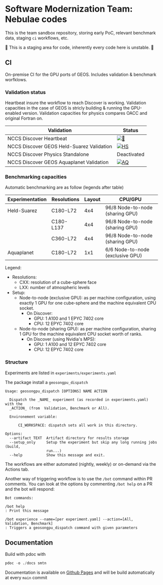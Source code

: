 
# Software Modernization Team: Nebulae codes

This is the team sandbox repository, storing early PoC, relevant benchmark data, staging `ci` workflows, etc.

🚧 This is a staging area for code, inherently every code here is unstable. 🚧

## CI

On-premise CI for the GPU ports of GEOS. Includes validation & benchmark worfklows.

### Validation status

Heartbeat insure the workflow to reach Discover is working.
Validation capacities in the case of GEOS is stricly building & running the GPU-enabled version.
Validation capacities for physics compares OACC and original Fortran on.

| Validation                    | Status    |
| ------------------------------------------ | --------- |
| NCCS Discover Heartbeat                    | [![💓](https://github.com/GEOS-ESM/smtn/actions/workflows/discover_heartbeat_nightly.yml/badge.svg)](https://github.com/GEOS-ESM/smtn/actions/workflows/discover_heartbeat_nightly.yml) |
| NCCS Discover GEOS Held-Suarez Validation  | [![HS](https://github.com/GEOS-ESM/smtn/actions/workflows/discover_hs_nightly.yml/badge.svg)](https://github.com/GEOS-ESM/smtn/actions/workflows/discover_hs_nightly.yml) |
| NCCS Discover Physics Standalone           | Deactivated |
| NCCS Discover GEOS Aquaplanet Validation   | [![AQ](https://github.com/GEOS-ESM/smtn/actions/workflows/discover_aq_nightly.yml/badge.svg)](https://github.com/GEOS-ESM/smtn/actions/workflows/discover_aq_nightly.yml) |

### Benchmarking capacities

Automatic benchmarking are as follow (legends after table)

| Experimentation               | Resolutions | Layout | CPU/GPU                           |
| ----------------------------- | ----------- | ------ | --------------------------------- |
| Held-Suarez                   | C180-L72    | 4x4    | 96/8 Node-to-node (sharing GPU)   |
|                               | C180-L137   | 4x4    | 96/8 Node-to-node (sharing GPU)   |
|                               | C360-L72    | 4x4    | 96/8 Node-to-node (sharing GPU)   |
| Aquaplanet                    | C180-L72    | 1x1    | 6/6  Node-to-node (exclusive GPU) |

Legend:

* Resolutions:
  * CXX: resolution of a cube-sphere face
  * LXX: number of atmospheric levels
* Setup:
  * Node-to-node (exclusive GPU): as per machine configuration, using exactly 1 GPU for one cube-sphere and the machine equivalent CPU socket.
    * On Discover:
      * GPU: 1 A100 and 1 EPYC 7402 core
      * CPU: 12 EPYC 7402 core
  * Node-to-node (sharing GPU): as per machine configuration, sharing 1 GPU for the machine equivalent CPU socket worth of ranks.
    * On Discover (using Nvidia's MPS):
      * GPU: 1 A100 and 12 EPYC 7402 core
      * CPU: 12 EPYC 7402 core

### Structure

Experiments are listed in `experiments/experiments.yaml`

The package install a `geosongpu_dispatch`

```text
Usage: geosongpu_dispatch [OPTIONS] NAME ACTION

  Dispatch the _NAME_ experiment (as recorded in experiments.yaml) with the
  _ACTION_ (from  Validation, Benchmark or All).

  Environement variable:

      CI_WORKSPACE: dispatch sets all work in this directory.

Options:
  --artifact TEXT  Artifact directory for results storage
  --setup_only     Setup the experiment but skip any long running jobs (build,
                   run...)
  --help           Show this message and exit.
```

The workflows are either automated (nightly, weekly) or on-demand via the Actions tab.

Another way of triggering workflow is to use the `/bot` command within PR comments.
You can look at the options by commenting `/bot help` on a PR and the bot will respond:

```text
Bot commands:

/bot help
: Print this message

/bot experience --name=[per experiment.yaml] --action=[All, Validation, Benchmark]
: Triggers a geosongpu_dispatch command with given parameters
```

## Documentation

Build with pdoc with

```python
pdoc -o ./docs smtn
```

Documentation is available on [Github Pages](https://geos-esm.github.io/smtn/smtn.html) and will be build automatically at every `main` commit

